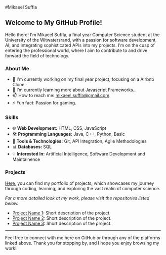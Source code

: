 #Mikaeel Suffla

## Welcome to My GitHub Profile!

Hello there! I'm Mikaeel Suffla, a final year Computer Science student at the University of the Witwatersrand, with a passion for software development, AI, and integrating sophisticated APIs into my projects. I'm on the cusp of entering the professional world, where I aim to contribute to and drive forward the field of technology.

### About Me

- 🔭 I'm currently working on my final year project, focusing on a Airbnb Clone.
- 🌱 I’m currently learning more about Javascript Frameworks..
- 📫 How to reach me: mikaeel.suffla@gmail.com.
- ⚡ Fun fact: Passion for gaming.

### Skills

- 🌐 **Web Development:** HTML, CSS, JavaScript
- 🛠️ **Programming Languages:** Java, C++, Python, Basic
- 🔧 **Tools & Technologies:** Git, API Integration, Agile Methodologies
- 📊 **Databases:** SQL
- 💡 **Interested In:** Artificial Intelligence, Software Development and Maintainence


### Projects

[Here](https://github.com/yourusername/repo-name), you can find my portfolio of projects, which showcases my journey through coding, learning, and exploring the vast realm of computer science.

_For a more detailed look at my work, please visit the repositories listed below._

- [Project Name 1](https://github.com/yourusername/project-name1): Short description of the project.
- [Project Name 2](https://github.com/yourusername/project-name2): Short description of the project.
- [Project Name 3](https://github.com/yourusername/project-name3): Short description of the project.

---

Feel free to connect with me here on GitHub or through any of the platforms linked above. Thank you for stopping by, and I hope you enjoy browsing my work!


